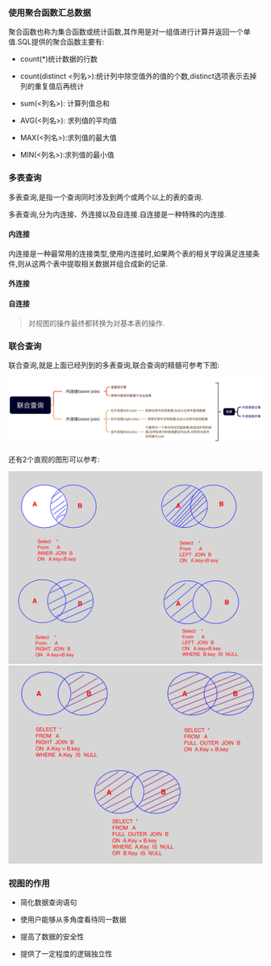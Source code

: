 ### 使用聚合函数汇总数据

聚合函数也称为集合函数或统计函数,其作用是对一组值进行计算并返回一个单值.SQL提供的聚合函数主要有:

* count(*)统计数据的行数

* count(distinct <列名>):统计列中除空值外的值的个数,distinct选项表示去掉列的重复值后再统计

* sum(<列名>): 计算列值总和

* AVG(<列名>): 求列值的平均值

* MAX(<列名>):求列值的最大值

* MIN(<列名>):求列值的最小值

### 多表查询

多表查询,是指一个查询同时涉及到两个或两个以上的表的查询.

多表查询,分为内连接、外连接以及自连接.自连接是一种特殊的内连接.

#### 内连接

内连接是一种最常用的连接类型,使用内连接时,如果两个表的相关字段满足连接条件,则从这两个表中提取相关数据并组合成新的记录.

#### 外连接

#### 自连接


> 对视图的操作最终都转换为对基本表的操作.

### 联合查询

联合查询,就是上面已经列到的多表查询,联合查询的精髓可参考下图:

<img src="./images/i2.png" width="600" />

还有2个直观的图形可以参考:

<img src="./images/i3.png" width="600" />

<img src="./images/i4.png" width="600" />

### 视图的作用

- 简化数据查询语句

- 使用户能够从多角度看待同一数据

- 提高了数据的安全性

- 提供了一定程度的逻辑独立性